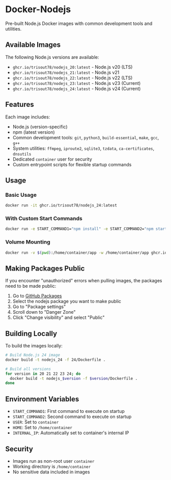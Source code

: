 # Docker-Nodejs

Pre-built Node.js Docker images with common development tools and utilities.

## Available Images

The following Node.js versions are available:

- `ghcr.io/trisout78/nodejs_20:latest` - Node.js v20 (LTS)
- `ghcr.io/trisout78/nodejs_21:latest` - Node.js v21
- `ghcr.io/trisout78/nodejs_22:latest` - Node.js v22 (LTS)
- `ghcr.io/trisout78/nodejs_23:latest` - Node.js v23 (Current)
- `ghcr.io/trisout78/nodejs_24:latest` - Node.js v24 (Current)

## Features

Each image includes:

- Node.js (version-specific)
- npm (latest version)
- Common development tools: `git`, `python3`, `build-essential`, `make`, `gcc`, `g++`
- System utilities: `ffmpeg`, `iproute2`, `sqlite3`, `tzdata`, `ca-certificates`, `dnsutils`
- Dedicated `container` user for security
- Custom entrypoint scripts for flexible startup commands

## Usage

### Basic Usage

```bash
docker run -it ghcr.io/trisout78/nodejs_24:latest
```

### With Custom Start Commands

```bash
docker run -e START_COMMAND1="npm install" -e START_COMMAND2="npm start" ghcr.io/trisout78/nodejs_24:latest
```

### Volume Mounting

```bash
docker run -v $(pwd):/home/container/app -w /home/container/app ghcr.io/trisout78/nodejs_24:latest
```

## Making Packages Public

If you encounter "unauthorized" errors when pulling images, the packages need to be made public:

1. Go to [GitHub Packages](https://github.com/users/trisout78/packages)
2. Select the nodejs package you want to make public
3. Go to "Package settings"
4. Scroll down to "Danger Zone"
5. Click "Change visibility" and select "Public"

## Building Locally

To build the images locally:

```bash
# Build Node.js 24 image
docker build -t nodejs_24 -f 24/Dockerfile .

# Build all versions
for version in 20 21 22 23 24; do
  docker build -t nodejs_$version -f $version/Dockerfile .
done
```

## Environment Variables

- `START_COMMAND1`: First command to execute on startup
- `START_COMMAND2`: Second command to execute on startup
- `USER`: Set to `container`
- `HOME`: Set to `/home/container`
- `INTERNAL_IP`: Automatically set to container's internal IP

## Security

- Images run as non-root user `container`
- Working directory is `/home/container`
- No sensitive data included in images
